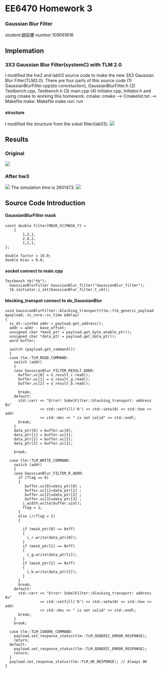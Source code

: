 # EE6470 Homework 3
### Gaussian Blur Filter
student:趙庭慶 number:109061616
## Implemation
### 3X3 Gaussian Blur Filter(systemC) with TLM 2.0
I modified the hw2 and lab03 source code to make the new 3X3 Gaussian Blur Filter(TLM2.0).
There are four parts of this source code
(1) GaussianBlurFilter.cpp(do convoluction), GaussianBlurFilter.h
(2) Testbench.cpp, Testbench.h
(3) main.cpp
(4) Initiator.cpp, Initiator.h
and using cmake to working this homework.
cmake: cmake --> Cmakelist.txt --> Makefile
make: Makefile
make run: run
#### structure
I modified the structure from the sobel filter(lab03).
![](https://raw.githubusercontent.com/patrick047/EE6470/main/hw3/hw3_2.jpg)

## Results 
### Original
![](https://raw.githubusercontent.com/patrick047/EE6470/main/hw1/Gaussian_Blur/lena.bmp)
### After hw3
![](https://raw.githubusercontent.com/patrick047/EE6470/main/hw3/build/lena_filted.bmp)
The simulation time is 2601473.
![](https://raw.githubusercontent.com/patrick047/EE6470/main/hw3/hw3_1.PNG)

## Source Code Introduction
#### GaussianBlurFilter mask
```
const double filter[MASK_X][MASK_Y] =
    {
        1,2,1,
        2,4,2,
        1,2,1,
};

double factor = 16.0;
double bias = 0.0;

```
#### socket connect to main.cpp
```
Testbench tb("tb");
  GaussianBlurFilter GaussianBlur_filter("GaussianBlur_filter");
  tb.initiator.i_skt(GaussianBlur_filter.t_skt);
```
#### blocking_transpot connect to do_GaussianBlur
```
void GaussianBlurFilter::blocking_transport(tlm::tlm_generic_payload &payload, sc_core::sc_time &delay)
{
  sc_dt::uint64 addr = payload.get_address();
  addr = addr - base_offset;
  unsigned char *mask_ptr = payload.get_byte_enable_ptr();
  unsigned char *data_ptr = payload.get_data_ptr();
  word buffer;

  switch (payload.get_command())
  {
  case tlm::TLM_READ_COMMAND:
    switch (addr)
    {
    case GaussianBlur_FILTER_RESULT_ADDR:
      buffer.uc[0] = o_result_r.read();
      buffer.uc[1] = o_result_g.read();
      buffer.uc[2] = o_result_b.read();

      break;
    default:
      std::cerr << "Error! SobelFilter::blocking_transport: address 0x"
                << std::setfill('0') << std::setw(8) << std::hex << addr
                << std::dec << " is not valid" << std::endl;
      break;
    }
    data_ptr[0] = buffer.uc[0];
    data_ptr[1] = buffer.uc[1];
    data_ptr[2] = buffer.uc[2];
    data_ptr[3] = buffer.uc[3];

    break;

  case tlm::TLM_WRITE_COMMAND:
    switch (addr)
    {
    case GaussianBlur_FILTER_R_ADDR:
      if (flag == 0)
      {
         buffer.uc[0]=data_ptr[0] ;
         buffer.uc[1]=data_ptr[1] ;
         buffer.uc[2]=data_ptr[2] ;
         buffer.uc[3]=data_ptr[3] ;
        i_width.write(buffer.uint);
        flag = 1;
      }
      else //(flag = 1)
      {
         
        if (mask_ptr[0] == 0xff)
        {
          i_r.write(data_ptr[0]);
        }
        if (mask_ptr[1] == 0xff)
        {
          i_g.write(data_ptr[1]);
        }
        if (mask_ptr[2] == 0xff)
        {
          i_b.write(data_ptr[2]);
        }
      }
      break;
    default:
      std::cerr << "Error! SobelFilter::blocking_transport: address 0x"
                << std::setfill('0') << std::setw(8) << std::hex << addr
                << std::dec << " is not valid" << std::endl;
      break;
    }
    break;

  case tlm::TLM_IGNORE_COMMAND:
    payload.set_response_status(tlm::TLM_GENERIC_ERROR_RESPONSE);
    return;
  default:
    payload.set_response_status(tlm::TLM_GENERIC_ERROR_RESPONSE);
    return;
  }
  payload.set_response_status(tlm::TLM_OK_RESPONSE); // Always OK
}
```
